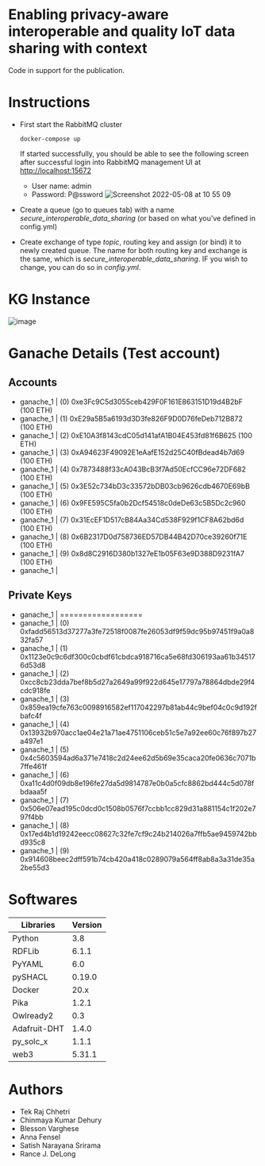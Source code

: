 # Enabling privacy-aware interoperable and quality IoT data sharing with context

Code in support for the publication.


# Instructions
- First start the RabbitMQ cluster
  ```
  docker-compose up
  ```
  If started successfully, you should be able to see the following screen after successful login into RabbitMQ management UI at [http://localhost:15672](http://localhost:15672)
  
  - User name: admin
  - Password: P@ssword
  ![Screenshot 2022-05-08 at 10 55 09](https://user-images.githubusercontent.com/52251022/167291400-11a318cc-e278-4ab0-a3b0-61cda9848a90.png)

- Create a queue (go to queues tab) with a name *secure_interoperable_data_sharing*  (or based on what you've defined in config.yml)
- Create exchange of type *topic*, routing key and assign (or bind) it to newly created queue. The name for both routing key and exchange is the same, which is *secure_interoperable_data_sharing*. IF you wish to change, you can do so in *config.yml*.

# KG Instance  

![image](https://user-images.githubusercontent.com/52251022/205376587-39024fe0-b5b9-44c8-b22f-3e383b273e6a.png)

# Ganache Details (Test account)
## Accounts 
- ganache_1  | (0) 0xe3Fc9C5d3055ceb429F0F161E863151D19d4B2bF (100 ETH)
- ganache_1  | (1) 0xE29a5B5a6193d3D3fe826F9D0D76feDeb712B872 (100 ETH)
- ganache_1  | (2) 0xE10A3f8143cdC05d141afA1B04E453fd81f6B625 (100 ETH)
- ganache_1  | (3) 0xA94623F49092E1eAafE152d25C40fBdead4b7d69 (100 ETH)
- ganache_1  | (4) 0x7873488f33cA043BcB3f7Ad50EcfCC96e72DF682 (100 ETH)
- ganache_1  | (5) 0x3E52c734bD3c33572bDB03cb9626cdb4670E69bB (100 ETH)
- ganache_1  | (6) 0x9FE595C5fa0b2Dcf54518c0deDe63c5B5Dc2c960 (100 ETH)
- ganache_1  | (7) 0x31EcEF1D517cB84Aa34Cd538F929f1CF8A62bd6d (100 ETH)
- ganache_1  | (8) 0x6B2317D0d758736ED57DB44B42D70ce39260f71E (100 ETH)
- ganache_1  | (9) 0x8d8C2916D380b1327eE1b05F63e9D388D9231fA7 (100 ETH)
- ganache_1  |

## Private Keys
- ganache_1  | ==================
- ganache_1  | (0) 0xfadd56513d37277a3fe72518f0087fe26053df9f59dc95b97451f9a0a832fa57
- ganache_1  | (1) 0x1123e0c9c6df300c0cbdf61cbdca918716ca5e68fd306193aa61b345176d53d8
- ganache_1  | (2) 0xcc8cb23dda7bef8b5d27a2649a99f922d645e17797a78864dbde29f4cdc918fe
- ganache_1  | (3) 0x859ea19cfe763c0098916582ef117042297b81ab44c9bef04c0c9d192fbafc4f
- ganache_1  | (4) 0x13932b970acc1ae04e21a71ae4751106ceb51c5e7a92ee60c76f897b27a497e1
- ganache_1  | (5) 0x4c5603594ad6a371e7418c2d24ee62d5b69e35caca20fe0636c7071b7ffe461f
- ganache_1  | (6) 0xa11c4d0f09db8e196fe27da5d9814787e0b0a5cfc8862bd444c5d078fbdaaa5f
- ganache_1  | (7) 0x506e07ead195c0dcd0c1508b0576f7ccbb1cc829d31a881154c1f202e797f4bb
- ganache_1  | (8) 0x17ed4b1d19242eecc08627c32fe7cf9c24b214026a7ffb5ae9459742bbd935c8
- ganache_1  | (9) 0x914608beec2dff591b74cb420a418c0289079a564ff8ab8a3a31de35a2be55d3


# Softwares
|Libraries|Version|  
|---|---| 
|Python |3.8|  
|RDFLib|6.1.1|  
|PyYAML|6.0|  
|pySHACL|0.19.0|
|Docker|20.x|
|Pika|1.2.1|
|Owlready2|0.3|
|Adafruit-DHT|1.4.0|
|py_solc_x|1.1.1|
|web3|5.31.1|

# Authors
- Tek Raj Chhetri
- Chinmaya Kumar Dehury 
-  Blesson Varghese 
-  Anna Fensel 
- Satish Narayana Srirama 
- Rance J. DeLong
